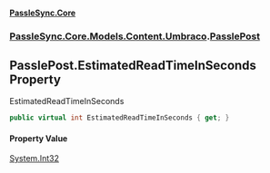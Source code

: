 #### [PassleSync.Core](index.md 'index')
### [PassleSync.Core.Models.Content.Umbraco](PassleSync.Core.Models.Content.Umbraco.md 'PassleSync.Core.Models.Content.Umbraco').[PasslePost](PassleSync.Core.Models.Content.Umbraco.PasslePost.md 'PassleSync.Core.Models.Content.Umbraco.PasslePost')

## PasslePost.EstimatedReadTimeInSeconds Property

EstimatedReadTimeInSeconds

```csharp
public virtual int EstimatedReadTimeInSeconds { get; }
```

#### Property Value
[System.Int32](https://docs.microsoft.com/en-us/dotnet/api/System.Int32 'System.Int32')